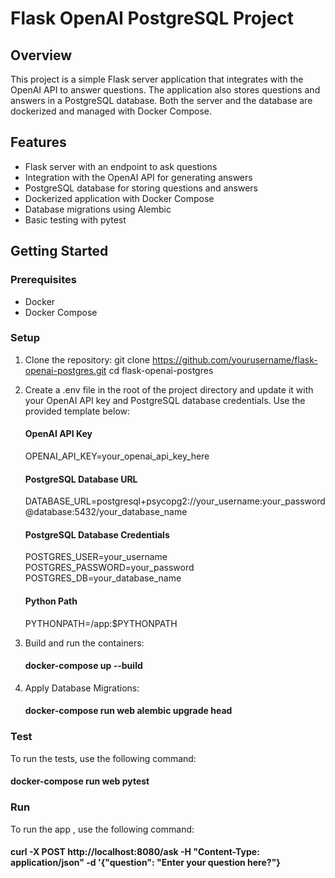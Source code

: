 # Flask OpenAI PostgreSQL Project

## Overview

This project is a simple Flask server application that integrates with the OpenAI API to answer questions. The application also stores questions and answers in a PostgreSQL database. Both the server and the database are dockerized and managed with Docker Compose.

## Features

- Flask server with an endpoint to ask questions
- Integration with the OpenAI API for generating answers
- PostgreSQL database for storing questions and answers
- Dockerized application with Docker Compose
- Database migrations using Alembic
- Basic testing with pytest

## Getting Started

### Prerequisites

- Docker
- Docker Compose

### Setup

1. Clone the repository:
   git clone https://github.com/yourusername/flask-openai-postgres.git
   cd flask-openai-postgres
   
2. Create a .env file in the root of the project directory and update it with your OpenAI API key and PostgreSQL database credentials. Use the provided template below:
   #### OpenAI API Key
   OPENAI_API_KEY=your_openai_api_key_here

   #### PostgreSQL Database URL
   DATABASE_URL=postgresql+psycopg2://your_username:your_password@database:5432/your_database_name

   #### PostgreSQL Database Credentials
   POSTGRES_USER=your_username
   POSTGRES_PASSWORD=your_password
   POSTGRES_DB=your_database_name

   #### Python Path
   PYTHONPATH=/app:$PYTHONPATH

3. Build and run the containers:
   #### docker-compose up --build
4. Apply Database Migrations:
   #### docker-compose run web alembic upgrade head

### Test
To run the tests, use the following command:
#### docker-compose run web pytest

### Run
To run the app , use the following command:
#### curl -X POST http://localhost:8080/ask -H "Content-Type: application/json" -d '{"question": "Enter your question here?"}

